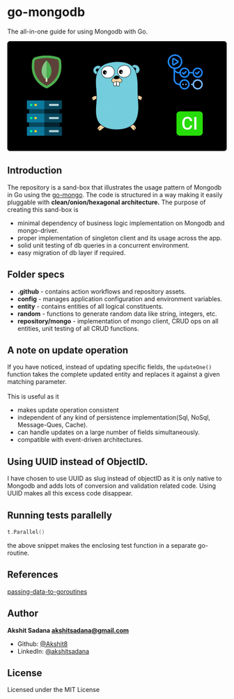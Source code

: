 # go-mongodb
The all-in-one guide for using Mongodb with Go.

<img src=".github/assets/gomongodbBanner.png">

## Introduction
The repository is a sand-box that illustrates the usage pattern of Mongodb in Go using the [go-mongo](https://github.com/mongodb/mongo-go-driver). The code is structured in a way making it easily pluggable with **clean/onion/hexagonal architecture.**
The purpose of creating this sand-box is

- minimal dependency of business logic implementation on Mongodb and mongo-driver.
- proper implementation of singleton client and its usage across the app.
- solid unit testing of db queries in a concurrent environment.
- easy migration of db layer if required.

## Folder specs
- **.github** - contains action workflows and repository assets.
- **config** - manages application configuration and environment variables.
- **entity** - contains entities of all logical constituents.
- **random** - functions to generate random data like string, integers, etc.
- **repository/mongo** - implementation of mongo client, CRUD ops on all entities, unit testing of all CRUD functions.

## A note on update operation
If you have noticed, instead of updating specific fields, the `updateOne()` function takes the complete updated entity and replaces it against a given matching parameter.
<br><br>
This is useful as it
- makes update operation consistent
- independent of any kind of persistence implementation(Sql, NoSql, Message-Ques, Cache).
- can handle updates on a large number of fields simultaneously.
- compatible with event-driven architectures.

## Using UUID instead of ObjectID.
I have chosen to use UUID as slug instead of objectID as it is only native to Mongodb and adds lots of conversion and validation related code. Using UUID makes all this excess code disappear.

## Running tests parallelly
```go
t.Parallel()
```
the above snippet makes the enclosing test function in a separate go-routine.

## References
[passing-data-to-goroutines](https://stackoverflow.com/questions/40326723/go-vet-range-variable-captured-by-func-literal-when-using-go-routine-inside-of-f)

## Author
**Akshit Sadana <akshitsadana@gmail.com>**

- Github: [@Akshit8](https://github.com/Akshit8)
- LinkedIn: [@akshitsadana](https://www.linkedin.com/in/akshit-sadana-b051ab121/)

## License
Licensed under the MIT License